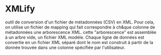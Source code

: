 # XMLify
outil de conversion d'un fichier de métadonnées (CSV) en XML. Pour cela, on utilise un fichier de mapping qui fait correspondre à ch&amp;que colonne de métadonnées    une arborescence XML. cette "arborescence" est assemblée à un arbre vide, un fichier XML modèle.    Chaque ligne de données est convertie en un fichier XML séparé dont le nom est construit à partir  de la donnée trouvée dans une colonne spécifiée par l'utilisateur.
